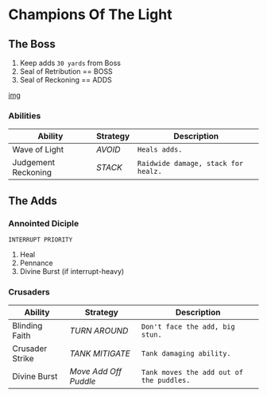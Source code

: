 # Champions Of The Light

## The Boss
1. Keep adds ``30 yards`` from Boss
2. Seal of Retribution == BOSS
3. Seal of Reckoning   == ADDS

[img](bda1.png)

### Abilities
|Ability|Strategy|Description|
|---|---|---|
|Wave of Light|*AVOID*</span>|`Heals adds.`
|Judgement Reckoning|*STACK*|`Raidwide damage, stack for healz.`

## The Adds
### Annointed Diciple

`INTERRUPT PRIORITY`
1. Heal
2. Pennance
3. Divine Burst (if interrupt-heavy)

### Crusaders
|Ability|Strategy|Description|
|---|---|---|
|Blinding Faith|*TURN AROUND*|`Don't face the add, big stun.`
|Crusader Strike|*TANK MITIGATE*|`Tank damaging ability.`
|Divine Burst|*Move Add Off Puddle*|`Tank moves the add out of the puddles.`
